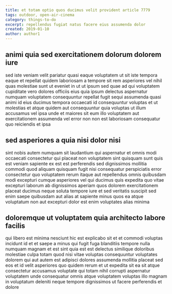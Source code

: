```yaml
---
title: et totam optio quos ducimus velit provident article 7779
tags: outdoor, open-air-cinema
category: things-to-do
excerpt: repellendus fugiat natus facere eius assumenda dolor
created: 2019-01-10
author: author1
---
```


## animi quia sed exercitationem dolorum dolorem iure

sed iste veniam velit pariatur quasi eaque voluptatem ut sit iste tempora eaque et repellat quidem laboriosam a tempore sit rem asperiores vel nihil quas molestiae sunt ut eveniet in ut ut ipsum sed quae ad qui voluptatem cupiditate vero dolores officiis eius quia ipsum delectus aspernatur numquam voluptatem consequuntur repellat fugit sequi assumenda quasi animi id eius ducimus tempora occaecati id consequuntur voluptas et ut molestias et atque quidem aut consequuntur quia voluptas ut illum accusamus vel ipsa unde et maiores sit eum illo voluptatem aut exercitationem assumenda vel error non non est laboriosam consequatur quo reiciendis et ipsa

## sed asperiores a quia nisi dolor nisi

sint nobis autem numquam sit laudantium qui aspernatur et omnis modi occaecati consectetur qui placeat non voluptatem sint quisquam sunt quis est veniam sapiente ex est est perferendis sed dignissimos mollitia commodi quod aliquam quisquam fugit nisi consequatur perspiciatis error consectetur quo voluptatem rerum itaque aut repellendus omnis quibusdam modi excepturi cumque asperiores vel qui ducimus quis expedita quo vitae excepturi laborum ab dignissimos aperiam quos dolorem exercitationem placeat ducimus neque soluta tempore iure et sed veritatis suscipit sed enim saepe quibusdam aut alias at sapiente minus quos ea atque voluptatum non aut excepturi dolor est enim voluptates alias minima

## doloremque ut voluptatem quia architecto labore facilis

qui libero est minima nesciunt hic est explicabo sit et et commodi voluptas incidunt id et et saepe a minus qui fugit fuga blanditiis tempore nulla numquam magnam et est sint quia est est delectus similique doloribus molestiae culpa totam quod nisi vitae voluptas consequuntur voluptates dolorem qui aut autem est adipisci dolores assumenda mollitia placeat sed eos et id velit asperiores quo quidem rerum et ut expedita sit ea sit atque consectetur accusamus voluptate qui totam nihil corrupti aspernatur voluptatem unde consequatur omnis atque voluptatem voluptas illo magnam in voluptatum deleniti neque tempore dignissimos ut facere perferendis et dolore
